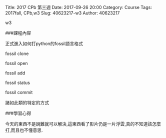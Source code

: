 Title: 2017 CPb 第三週
Date: 2017-09-26 20:00
Category: Course
Tags: 2017fall, CPb,w3
Slug: 40623217-w3
Author: 40623217

w3

<!-- PELICAN_END_SUMMARY -->

###課程內容

正式進入如何打python的fossil語言格式

fossil clone 

fossil open

fossil add

fossil status

fossil commit

諸如此類的特定的方式

###學習心得

今天的東西不是說難就可以解決,這東西看了影片仍是一片浮雲,真的不知道該怎麼打,而且也不懂意思.
